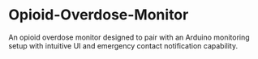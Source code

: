 # Opioid-Overdose-Monitor
An opioid overdose monitor designed to pair with an Arduino monitoring setup with intuitive UI and emergency contact notification capability.
